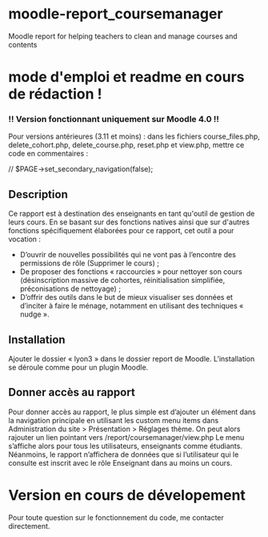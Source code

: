 # moodle-report_coursemanager
Moodle report for helping teachers to clean and manage courses and contents


# mode d'emploi et readme en cours de rédaction ! #

### !! Version fonctionnant uniquement sur Moodle 4.0 !! ###
Pour versions antérieures (3.11 et moins) : dans les fichiers course_files.php, delete_cohort.php, delete_course.php, reset.php et view.php, mettre ce code en commentaires :

// $PAGE->set_secondary_navigation(false);

## Description ##

Ce rapport est à destination des enseignants en tant qu'outil de gestion de leurs cours. En se basant sur des fonctions 
natives ainsi que sur d'autres fonctions spécifiquement élaborées pour ce rapport, cet outil a pour vocation : 
-	D’ouvrir de nouvelles possibilités qui ne vont pas à l’encontre des permissions de rôle (Supprimer le cours) ;
-	De proposer des fonctions « raccourcies » pour nettoyer son cours (désinscription massive de cohortes, réinitialisation simplifiée, préconisations de nettoyage) ;
-	D’offrir des outils dans le but de mieux visualiser ses données et d’inciter à faire le ménage, notamment en utilisant des techniques « nudge ».

## Installation ##
Ajouter le dossier « lyon3 » dans le dossier report de Moodle. L’installation se déroule comme pour un plugin Moodle.

## Donner accès au rapport ##
Pour donner accès au rapport, le plus simple est d’ajouter un élément dans la navigation principale en utilisant les custom menu items 
dans Administration du site > Présentation > Réglages thème. On peut alors rajouter un lien pointant vers /report/coursemanager/view.php
Le menu s’affiche alors pour tous les utilisateurs, enseignants comme étudiants. Néanmoins, le rapport n’affichera de données que si 
l’utilisateur qui le consulte est inscrit avec le rôle Enseignant dans au moins un cours.

# Version en cours de dévelopement #
Pour toute question sur le fonctionnement du code, me contacter directement.
